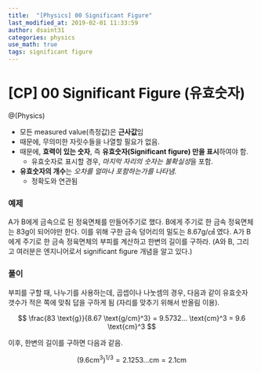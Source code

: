 ```yaml
---
title:  "[Physics] 00 Significant Figure"
last_modified_at: 2019-02-01 11:33:59
author: dsaint31
categories: physics
use_math: true
tags: significant figure
---
```


# [CP] 00 Significant Figure (유효숫자)
@(Physics)

* 모든 measured value(측정값)은 **근사값**임
* 때문에, 무의미한 자릿수들을 나열할 필요가 없음.
* 때문에, **효력이 있는 숫자**, 즉 **유효숫자(Significant figure) 만을 표시**하여야 함.
	* 유효숫자로 표시할 경우, *마지막 자리의 숫자는 불확실성*을 포함.
* **유효숫자의 개수**는 *오차를 얼마나 포함하는가를 나타냄*.
	* 정확도와 연관됨

### 예제

 A가 B에게 금속으로 된 정육면체를 만들어주기로 했다. 
B에게 주기로 한 금속 정육면체는 83g이 되어야만 한다.
이를 위해 구한 금속 덩어리의 밀도는 8.67g/㎤ 였다. 
A가 B에게 주기로 한 금속 정육면체의 부피를 계산하고 한변의 길이를 구하라. (A와 B, 그리고 여러분은 엔지니어로서 significant figure 개념을 알고 있다.)

### 풀이

부피를 구할 때, 나누기를 사용하는데, 곱셉이나 나눗셈의 경우, 다음과 같이 유효숫자 갯수가 적은 쪽에 맞춰 답을 구하게 됨 (자리를 맞추기 위해서 반올림 이용).

$$
\frac{83 \text{g}}{8.67 \text{g/cm}^3} = 9.5732... \text{cm}^3 = 9.6 \text{cm}^3
$$

이후, 한변의 길이를 구하면 다음과 같음.

$$
( 9.6 \text{cm}^3 ) ^{1/3} = 2.1253... \text{cm}=2.1\text{cm }
$$
